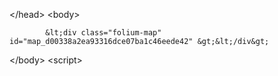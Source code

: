 
&lt;/head&gt;
&lt;body&gt;
    
    
            &lt;div class="folium-map" id="map_d00338a2ea93316dce07ba1c46eede42" &gt;&lt;/div&gt;
        
&lt;/body&gt;
&lt;script&gt;
